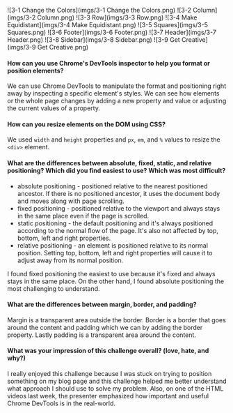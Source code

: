 ![3-1 Change the Colors](imgs/3-1 Change the Colors.png)
![3-2 Column](imgs/3-2 Column.png)
![3-3 Row](imgs/3-3 Row.png)
![3-4 Make Equidistant](imgs/3-4 Make Equidistant.png)
![3-5 Squares](imgs/3-5 Squares.png)
![3-6 Footer](imgs/3-6 Footer.png)
![3-7 Header](imgs/3-7 Header.png)
![3-8 Sidebar](imgs/3-8 Sidebar.png)
![3-9 Get Creative](imgs/3-9 Get Creative.png)

#### How can you use Chrome's DevTools inspector to help you format or position elements?
We can use Chrome DevTools to manipulate the format and positioning right away by inspecting
a specific element's styles. We can see how elements or the whole page changes by 
adding a new property and value or adjusting the current values of a property. 

#### How can you resize elements on the DOM using CSS?
We used `width` and `height` properties and `px`, `em`, and `%` values to resize the `<div>` element.

#### What are the differences between absolute, fixed, static, and relative positioning? Which did you find easiest to use? Which was most difficult?
* absolute positioning - positioned relative to the nearest positioned ancestor. If there is no
  positioned ancestor, it uses the document body and moves along with page scrolling. 
* fixed positioning - positioned relative to the viewport and always stays in the same place 
  even if the page is scrolled.
* static positioning - the default positioning and it's always positioned according to the normal
  flow of the page. It's also not affected by top, bottom, left and right properties. 
* relative positioning - an element is positioned relative to its normal position. Setting
  top, bottom, left and right properties will cause it to adjust away from its normal position.

I found fixed positioning the easiest to use because it's fixed and always stays in the same place.
On the other hand, I found absolute positioning the most challenging to understand. 

#### What are the differences between margin, border, and padding?
Margin is a transparent area outside the border. Border is a border that goes around the content and padding 
which we can by adding the border property. Lastly padding is a transparent area around the content. 

#### What was your impression of this challenge overall? (love, hate, and why?)
I really enjoyed this challenge because I was stuck on trying to position something on my 
blog page and this challenge helped me better understand what approach I should use to 
solve my problem. Also, on one of the HTML videos last week, the presenter emphasized how important 
and useful Chrome DevTools is in the real-world.